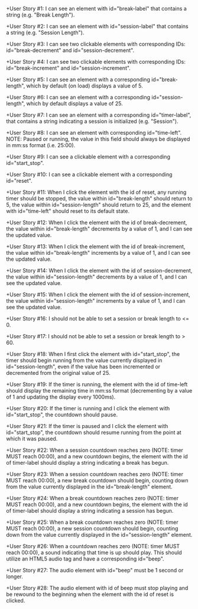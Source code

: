 +User Story #1: I can see an element with id="break-label" that contains a string (e.g. "Break Length").

+User Story #2: I can see an element with id="session-label" that contains a string (e.g. "Session Length").

+User Story #3: I can see two clickable elements with corresponding IDs: id="break-decrement" and id="session-decrement".

+User Story #4: I can see two clickable elements with corresponding IDs: id="break-increment" and id="session-increment".

+User Story #5: I can see an element with a corresponding id="break-length", which by default (on load) displays a value of 5.

+User Story #6: I can see an element with a corresponding id="session-length", which by default displays a value of 25.

+User Story #7: I can see an element with a corresponding id="timer-label", that contains a string indicating a session is initialized (e.g. "Session").

+User Story #8: I can see an element with corresponding id="time-left". NOTE: Paused or running, the value in this field should always be displayed in mm:ss format (i.e. 25:00).

+User Story #9: I can see a clickable element with a corresponding id="start_stop".

+User Story #10: I can see a clickable element with a corresponding id="reset".

+User Story #11: When I click the element with the id of reset, any running timer should be stopped, the value within id="break-length" should return to 5, the value within id="session-length" should return to 25, and the element with id="time-left" should reset to its default state.

+User Story #12: When I click the element with the id of break-decrement, the value within id="break-length" decrements by a value of 1, and I can see the updated value.

+User Story #13: When I click the element with the id of break-increment, the value within id="break-length" increments by a value of 1, and I can see the updated value.

+User Story #14: When I click the element with the id of session-decrement, the value within id="session-length" decrements by a value of 1, and I can see the updated value.

+User Story #15: When I click the element with the id of session-increment, the value within id="session-length" increments by a value of 1, and I can see the updated value.

+User Story #16: I should not be able to set a session or break length to <= 0.

+User Story #17: I should not be able to set a session or break length to > 60.

+User Story #18: When I first click the element with id="start_stop", the timer should begin running from the value currently displayed in id="session-length", even if the value has been incremented or decremented from the original value of 25.

+User Story #19: If the timer is running, the element with the id of time-left should display the remaining time in mm:ss format (decrementing by a value of 1 and updating the display every 1000ms).

+User Story #20: If the timer is running and I click the element with id="start_stop", the countdown should pause.

+User Story #21: If the timer is paused and I click the element with id="start_stop", the countdown should resume running from the point at which it was paused.

+User Story #22: When a session countdown reaches zero (NOTE: timer MUST reach 00:00), and a new countdown begins, the element with the id of timer-label should display a string indicating a break has begun.

+User Story #23: When a session countdown reaches zero (NOTE: timer MUST reach 00:00), a new break countdown should begin, counting down from the value currently displayed in the id="break-length" element.

+User Story #24: When a break countdown reaches zero (NOTE: timer MUST reach 00:00), and a new countdown begins, the element with the id of timer-label should display a string indicating a session has begun.

+User Story #25: When a break countdown reaches zero (NOTE: timer MUST reach 00:00), a new session countdown should begin, counting down from the value currently displayed in the id="session-length" element.

+User Story #26: When a countdown reaches zero (NOTE: timer MUST reach 00:00), a sound indicating that time is up should play. This should utilize an HTML5 audio tag and have a corresponding id="beep".

+User Story #27: The audio element with id="beep" must be 1 second or longer.

+User Story #28: The audio element with id of beep must stop playing and be rewound to the beginning when the element with the id of reset is clicked.